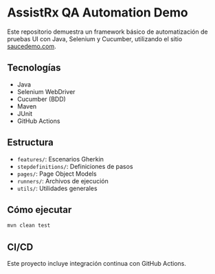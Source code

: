# AssistRx QA Automation Demo

Este repositorio demuestra un framework básico de automatización de pruebas UI con Java, Selenium y Cucumber, utilizando el sitio [saucedemo.com](https://www.saucedemo.com).

## Tecnologías
- Java
- Selenium WebDriver
- Cucumber (BDD)
- Maven
- JUnit
- GitHub Actions

## Estructura
- `features/`: Escenarios Gherkin
- `stepdefinitions/`: Definiciones de pasos
- `pages/`: Page Object Models
- `runners/`: Archivos de ejecución
- `utils/`: Utilidades generales

## Cómo ejecutar
```bash
mvn clean test
```

## CI/CD
Este proyecto incluye integración continua con GitHub Actions.
